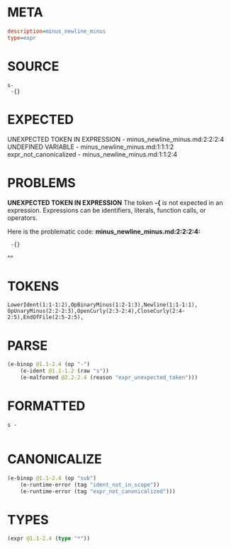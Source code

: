 # META
~~~ini
description=minus_newline_minus
type=expr
~~~
# SOURCE
~~~roc
s-
 -{}
~~~
# EXPECTED
UNEXPECTED TOKEN IN EXPRESSION - minus_newline_minus.md:2:2:2:4
UNDEFINED VARIABLE - minus_newline_minus.md:1:1:1:2
expr_not_canonicalized - minus_newline_minus.md:1:1:2:4
# PROBLEMS
**UNEXPECTED TOKEN IN EXPRESSION**
The token **-{** is not expected in an expression.
Expressions can be identifiers, literals, function calls, or operators.

Here is the problematic code:
**minus_newline_minus.md:2:2:2:4:**
```roc
 -{}
```
 ^^


# TOKENS
~~~zig
LowerIdent(1:1-1:2),OpBinaryMinus(1:2-1:3),Newline(1:1-1:1),
OpUnaryMinus(2:2-2:3),OpenCurly(2:3-2:4),CloseCurly(2:4-2:5),EndOfFile(2:5-2:5),
~~~
# PARSE
~~~clojure
(e-binop @1.1-2.4 (op "-")
	(e-ident @1.1-1.2 (raw "s"))
	(e-malformed @2.2-2.4 (reason "expr_unexpected_token")))
~~~
# FORMATTED
~~~roc
s -
	
~~~
# CANONICALIZE
~~~clojure
(e-binop @1.1-2.4 (op "sub")
	(e-runtime-error (tag "ident_not_in_scope"))
	(e-runtime-error (tag "expr_not_canonicalized")))
~~~
# TYPES
~~~clojure
(expr @1.1-2.4 (type "*"))
~~~
